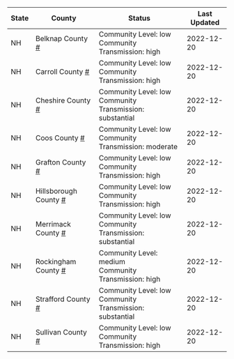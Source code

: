 State | County | Status | Last Updated
--- | --- | --- | --- 
NH | Belknap County <a href="#belknap_county">#</a> | <a name="belknap_county"></a>Community Level: low<br/>Community Transmission: high | 2022-12-20
NH | Carroll County <a href="#carroll_county">#</a> | <a name="carroll_county"></a>Community Level: low<br/>Community Transmission: high | 2022-12-20
NH | Cheshire County <a href="#cheshire_county">#</a> | <a name="cheshire_county"></a>Community Level: low<br/>Community Transmission: substantial | 2022-12-20
NH | Coos County <a href="#coos_county">#</a> | <a name="coos_county"></a>Community Level: low<br/>Community Transmission: moderate | 2022-12-20
NH | Grafton County <a href="#grafton_county">#</a> | <a name="grafton_county"></a>Community Level: low<br/>Community Transmission: high | 2022-12-20
NH | Hillsborough County <a href="#hillsborough_county">#</a> | <a name="hillsborough_county"></a>Community Level: low<br/>Community Transmission: high | 2022-12-20
NH | Merrimack County <a href="#merrimack_county">#</a> | <a name="merrimack_county"></a>Community Level: low<br/>Community Transmission: substantial | 2022-12-20
NH | Rockingham County <a href="#rockingham_county">#</a> | <a name="rockingham_county"></a>Community Level: medium<br/>Community Transmission: high | 2022-12-20
NH | Strafford County <a href="#strafford_county">#</a> | <a name="strafford_county"></a>Community Level: low<br/>Community Transmission: substantial | 2022-12-20
NH | Sullivan County <a href="#sullivan_county">#</a> | <a name="sullivan_county"></a>Community Level: low<br/>Community Transmission: high | 2022-12-20

